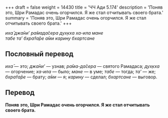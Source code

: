 +++
draft = false
weight = 14430
title = 'ЧЧ Ади 5.174'
description = 'Поняв это, Шри Рамадас очень огорчился. Я же стал отчитывать своего брата.'
summary = 'Поняв это, Шри Рамадас очень огорчился. Я же стал отчитывать своего брата.'
+++

_иха̄ джа̄ни’ ра̄мада̄сера дух̣кха ха-ила мане  
табе та’ бхра̄та̄ре а̄ми карину бхартсане_

## Пословный перевод

_иха̄_ — это; _джа̄ни’_ — узнав; _ра̄ма_\-_да̄сера_ — святого Рамадаса; _дух̣кха_ — огорчение; _ха_\-_ила_ — было; _мане_ — в уме; _табе_ — тогда; _та’_ — же; _бхра̄та̄ре_ — брату; _а̄ми_ — я; _карину_ — сделал; _бхартсане_ — выговор.

## Перевод

**Поняв это, Шри Рамадас очень огорчился. Я же стал отчитывать своего брата.**
